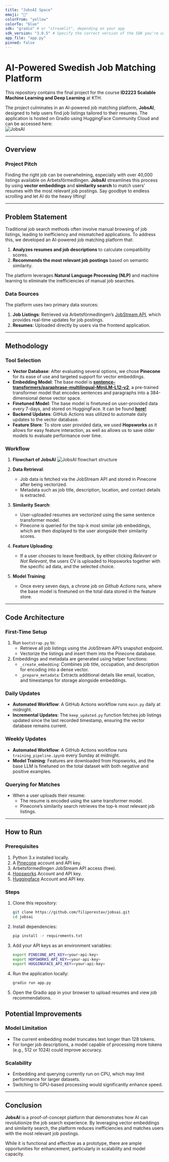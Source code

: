 ```yaml
---
title: "JobsAI Space"
emoji: "🤖"
colorFrom: "yellow"
colorTo: "blue"
sdk: "gradio" # or "streamlit", depending on your app
sdk_version: "3.0.5" # Specify the correct version of the SDK you're using
app_file: "app.py"
pinned: false
---
```


# AI-Powered Swedish Job Matching Platform

This repository contains the final project for the course **ID2223 Scalable Machine Learning and Deep Learning** at KTH.

The project culminates in an AI-powered job matching platform, **JobsAI**, designed to help users find job listings tailored to their resumes. The application is hosted on Gradio using HuggingFace Community Cloud and can be accessed here:  
![**JobsAI**](https://huggingface.co/spaces/forestav/jobsai)

---

## Overview

### Project Pitch

Finding the right job can be overwhelming, especially with over 40,000 listings available on Arbetsförmedlingen. **JobsAI** streamlines this process by using **vector embeddings** and **similarity search** to match users’ resumes with the most relevant job postings. Say goodbye to endless scrolling and let AI do the heavy lifting!

---

## Problem Statement

Traditional job search methods often involve manual browsing of job listings, leading to inefficiency and mismatched applications. To address this, we developed an AI-powered job matching platform that:

1. **Analyzes resumes and job descriptions** to calculate compatibility scores.
2. **Recommends the most relevant job postings** based on semantic similarity.

The platform leverages **Natural Language Processing (NLP)** and machine learning to eliminate the inefficiencies of manual job searches.

### Data Sources

The platform uses two primary data sources:

1. **Job Listings**: Retrieved via Arbetsförmedlingen’s [JobStream API](https://jobstream.api.jobtechdev.se/), which provides real-time updates for job postings.
2. **Resumes**: Uploaded directly by users via the frontend application.

---

## Methodology

### Tool Selection

- **Vector Database**: After evaluating several options, we chose **Pinecone** for its ease of use and targeted support for vector embeddings.
- **Embedding Model**: The base model is [**sentence-transformers/paraphrase-multilingual-MiniLM-L12-v2**](https://huggingface.co/sentence-transformers/paraphrase-multilingual-MiniLM-L12-v2), a pre-trained transformer model that encodes sentences and paragraphs into a 384-dimensional dense vector space.
- **Finetuned Model**: The base model is finetuned on user-provided data every 7-days, and stored on HuggingFace. It can be found [**here!**](https://huggingface.co/forestav/job_matching_sentence_transformer)
- **Backend Updates**: GitHub Actions was utilized to automate daily updates to the vector database.
- **Feature Store**: To store user provided data, we used **Hopsworks** as it allows for easy feature interaction, as well as allows us to save older models to evaluate performance over time.

### Workflow

1. **Flowchart of JobsAI**
![JobsAI flowchart structure](https://i.imghippo.com/files/CZk3216mnA.png)

2. **Data Retrieval**:

   - Job data is fetched via the JobStream API and stored in Pinecone after being vectorized.
   - Metadata such as job title, description, location, and contact details is extracted.

3. **Similarity Search**:
   - User-uploaded resumes are vectorized using the same sentence transformer model.
   - Pinecone is queried for the top-k most similar job embeddings, which are then displayed to the user alongside their similarity scores.
  
4. **Feature Uploading**:
   - If a user chooses to leave feedback, by either clicking *Relevant* or *Not Relevant*, the users CV is uploaded to Hopsworks together with the specific ad data, and the selected          choice.
     
5. **Model Training**:
   - Once every seven days, a chrone job on *Github Actions* runs, where the base model is finetuned on the total data stored in the feature store.

---

## Code Architecture

### First-Time Setup

1. Run `bootstrap.py` to:
   - Retrieve all job listings using the JobStream API’s snapshot endpoint.
   - Vectorize the listings and insert them into the Pinecone database.
2. Embeddings and metadata are generated using helper functions:
   - `_create_embedding`: Combines job title, occupation, and description for encoding into a dense vector.
   - `_prepare_metadata`: Extracts additional details like email, location, and timestamps for storage alongside embeddings.

### Daily Updates

- **Automated Workflow**: A GitHub Actions workflow runs `main.py` daily at midnight.
- **Incremental Updates**: The `keep_updated.py` function fetches job listings updated since the last recorded timestamp, ensuring the vector database remains current.

### Weekly Updates

- **Automated Workflow**: A GitHub Actions workflow runs `training_pipeline.ipynb` every Sunday at midnight.
- **Model Training**: Features are downloaded from Hopsworks, and the base LLM is finetuned on the total dataset with both negative and positive examples.

### Querying for Matches

- When a user uploads their resume:
  - The resume is encoded using the same transformer model.
  - Pinecone’s similarity search retrieves the top-k most relevant job listings.

---

## How to Run

### Prerequisites

1. Python 3.x installed locally.
2. A [Pinecone](https://www.pinecone.io/) account and API key.
3. Arbetsförmedlingen JobStream API access (free).
4. [Hopsworks](https://www.hopsworks.ai/) Account and API key.
5. [Huggingface](https://huggingface.co/) Account and API key.

### Steps

1. Clone this repository:
   ```bash
   git clone https://github.com/filiporestav/jobsai.git
   cd jobsai
   ```
2. Install dependencies:
   ```bash
   pip install -r requirements.txt
   ```
3. Add your API keys as an environment variables:
   ```bash
   export PINECONE_API_KEY=<your-api-key>
   export HOPSWORKS_API_KEY=<your-api-key>
   export HUGGINGFACE_API_KEY=<your-api-key>
   ```
4. Run the application locally:
   ```bash
   gradio run app.py
   ```
5. Open the Gradio app in your browser to upload resumes and view job recommendations.

## Potential Improvements

### Model Limitation

- The current embedding model truncates text longer than 128 tokens.
- For longer job descriptions, a model capable of processing more tokens (e.g., 512 or 1024) could improve accuracy.

### Scalability

- Embedding and querying currently run on CPU, which may limit performance for larger datasets.
- Switching to GPU-based processing would significantly enhance speed.

---

## Conclusion

**JobsAI** is a proof-of-concept platform that demonstrates how AI can revolutionize the job search experience. By leveraging vector embeddings and similarity search, the platform reduces inefficiencies and matches users with the most relevant job postings.

While it is functional and effective as a prototype, there are ample opportunities for enhancement, particularly in scalability and model capacity.
